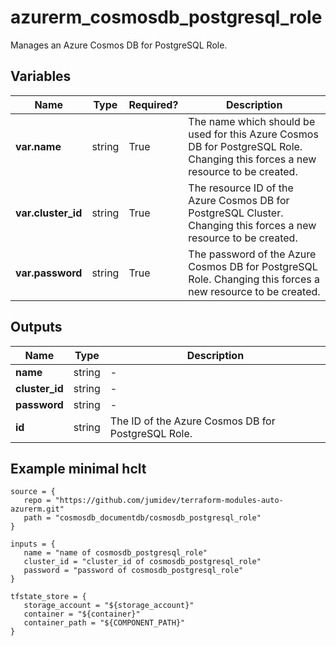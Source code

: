 # azurerm_cosmosdb_postgresql_role

Manages an Azure Cosmos DB for PostgreSQL Role.

## Variables

| Name | Type | Required? |  Description |
| ---- | ---- | --------- |  ----------- |
| **var.name** | string | True | The name which should be used for this Azure Cosmos DB for PostgreSQL Role. Changing this forces a new resource to be created. | 
| **var.cluster_id** | string | True | The resource ID of the Azure Cosmos DB for PostgreSQL Cluster. Changing this forces a new resource to be created. | 
| **var.password** | string | True | The password of the Azure Cosmos DB for PostgreSQL Role. Changing this forces a new resource to be created. | 



## Outputs

| Name | Type | Description |
| ---- | ---- | --------- | 
| **name** | string  | - | 
| **cluster_id** | string  | - | 
| **password** | string  | - | 
| **id** | string  | The ID of the Azure Cosmos DB for PostgreSQL Role. | 

## Example minimal hclt

```hcl
source = {
   repo = "https://github.com/jumidev/terraform-modules-auto-azurerm.git" 
   path = "cosmosdb_documentdb/cosmosdb_postgresql_role" 
}

inputs = {
   name = "name of cosmosdb_postgresql_role" 
   cluster_id = "cluster_id of cosmosdb_postgresql_role" 
   password = "password of cosmosdb_postgresql_role" 
}

tfstate_store = {
   storage_account = "${storage_account}" 
   container = "${container}" 
   container_path = "${COMPONENT_PATH}" 
}


```